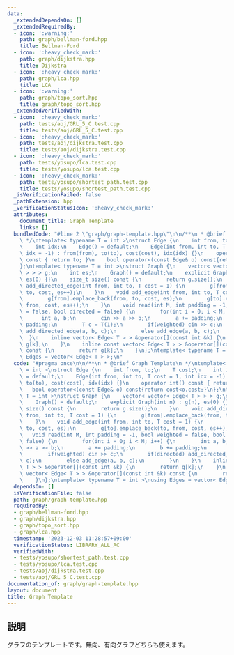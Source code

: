 ```yaml
---
data:
  _extendedDependsOn: []
  _extendedRequiredBy:
  - icon: ':warning:'
    path: graph/bellman-ford.hpp
    title: Bellman-Ford
  - icon: ':heavy_check_mark:'
    path: graph/dijkstra.hpp
    title: Dijkstra
  - icon: ':heavy_check_mark:'
    path: graph/lca.hpp
    title: LCA
  - icon: ':warning:'
    path: graph/topo_sort.hpp
    title: graph/topo_sort.hpp
  _extendedVerifiedWith:
  - icon: ':heavy_check_mark:'
    path: tests/aoj/GRL_5_C.test.cpp
    title: tests/aoj/GRL_5_C.test.cpp
  - icon: ':heavy_check_mark:'
    path: tests/aoj/dijkstra.test.cpp
    title: tests/aoj/dijkstra.test.cpp
  - icon: ':heavy_check_mark:'
    path: tests/yosupo/lca.test.cpp
    title: tests/yosupo/lca.test.cpp
  - icon: ':heavy_check_mark:'
    path: tests/yosupo/shortest_path.test.cpp
    title: tests/yosupo/shortest_path.test.cpp
  _isVerificationFailed: false
  _pathExtension: hpp
  _verificationStatusIcon: ':heavy_check_mark:'
  attributes:
    document_title: Graph Template
    links: []
  bundledCode: "#line 2 \"graph/graph-template.hpp\"\n\n/**\n * @brief Graph Template\n\
    \ */\ntemplate< typename T = int >\nstruct Edge {\n    int from, to;\n    T cost;\n\
    \    int idx;\n    Edge() = default;\n    Edge(int from, int to, T cost = 1, int\
    \ idx = -1) : from(from), to(to), cost(cost), idx(idx) {}\n    operator int()\
    \ const { return to; }\n    bool operator<(const Edge& o) const{return cost<o.cost;}\n\
    };\ntemplate< typename T = int >\nstruct Graph {\n    vector< vector< Edge< T\
    \ > > > g;\n    int es;\n    Graph() = default;\n    explicit Graph(int n) : g(n),\
    \ es(0) {}\n    size_t size() const {\n        return g.size();\n    }\n    void\
    \ add_directed_edge(int from, int to, T cost = 1) {\n        g[from].emplace_back(from,\
    \ to, cost, es++);\n    }\n    void add_edge(int from, int to, T cost = 1) {\n\
    \        g[from].emplace_back(from, to, cost, es);\n        g[to].emplace_back(to,\
    \ from, cost, es++);\n    }\n    void read(int M, int padding = -1, bool weighted\
    \ = false, bool directed = false) {\n        for(int i = 0; i < M; i++) {\n  \
    \      int a, b;\n        cin >> a >> b;\n        a += padding;\n        b +=\
    \ padding;\n        T c = T(1);\n        if(weighted) cin >> c;\n        if(directed)\
    \ add_directed_edge(a, b, c);\n        else add_edge(a, b, c);\n        }\n  \
    \  }\n    inline vector< Edge< T > > &operator[](const int &k) {\n        return\
    \ g[k];\n    }\n    inline const vector< Edge< T > > &operator[](const int &k)\
    \ const {\n        return g[k];\n    }\n};\ntemplate< typename T = int >\nusing\
    \ Edges = vector< Edge< T > >;\n"
  code: "#pragma once\n\n/**\n * @brief Graph Template\n */\ntemplate< typename T\
    \ = int >\nstruct Edge {\n    int from, to;\n    T cost;\n    int idx;\n    Edge()\
    \ = default;\n    Edge(int from, int to, T cost = 1, int idx = -1) : from(from),\
    \ to(to), cost(cost), idx(idx) {}\n    operator int() const { return to; }\n \
    \   bool operator<(const Edge& o) const{return cost<o.cost;}\n};\ntemplate< typename\
    \ T = int >\nstruct Graph {\n    vector< vector< Edge< T > > > g;\n    int es;\n\
    \    Graph() = default;\n    explicit Graph(int n) : g(n), es(0) {}\n    size_t\
    \ size() const {\n        return g.size();\n    }\n    void add_directed_edge(int\
    \ from, int to, T cost = 1) {\n        g[from].emplace_back(from, to, cost, es++);\n\
    \    }\n    void add_edge(int from, int to, T cost = 1) {\n        g[from].emplace_back(from,\
    \ to, cost, es);\n        g[to].emplace_back(to, from, cost, es++);\n    }\n \
    \   void read(int M, int padding = -1, bool weighted = false, bool directed =\
    \ false) {\n        for(int i = 0; i < M; i++) {\n        int a, b;\n        cin\
    \ >> a >> b;\n        a += padding;\n        b += padding;\n        T c = T(1);\n\
    \        if(weighted) cin >> c;\n        if(directed) add_directed_edge(a, b,\
    \ c);\n        else add_edge(a, b, c);\n        }\n    }\n    inline vector< Edge<\
    \ T > > &operator[](const int &k) {\n        return g[k];\n    }\n    inline const\
    \ vector< Edge< T > > &operator[](const int &k) const {\n        return g[k];\n\
    \    }\n};\ntemplate< typename T = int >\nusing Edges = vector< Edge< T > >;"
  dependsOn: []
  isVerificationFile: false
  path: graph/graph-template.hpp
  requiredBy:
  - graph/bellman-ford.hpp
  - graph/dijkstra.hpp
  - graph/topo_sort.hpp
  - graph/lca.hpp
  timestamp: '2023-12-03 11:28:57+09:00'
  verificationStatus: LIBRARY_ALL_AC
  verifiedWith:
  - tests/yosupo/shortest_path.test.cpp
  - tests/yosupo/lca.test.cpp
  - tests/aoj/dijkstra.test.cpp
  - tests/aoj/GRL_5_C.test.cpp
documentation_of: graph/graph-template.hpp
layout: document
title: Graph Template
---
```


## 説明

グラフのテンプレートです。無向、有向グラフどちらも使えます。